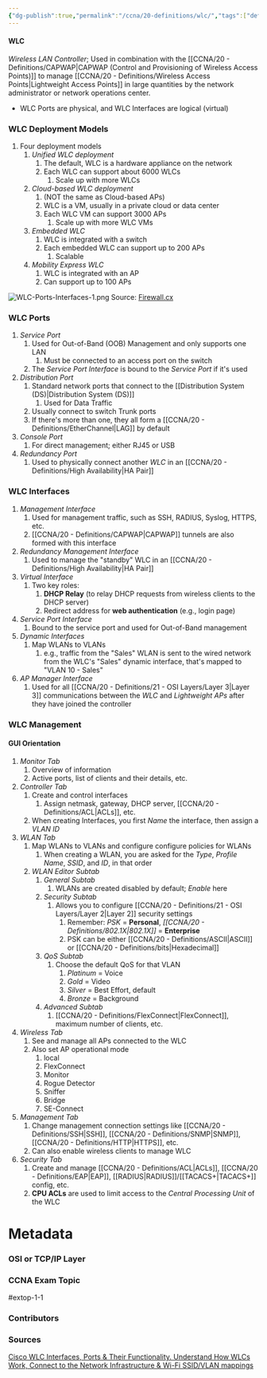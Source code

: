 ```yaml
---
{"dg-publish":true,"permalink":"/ccna/20-definitions/wlc/","tags":["defs_ccna"]}
---
```


#### WLC
*Wireless LAN Controller*; Used in combination with the [[CCNA/20 - Definitions/CAPWAP\|CAPWAP (Control and Provisioning of Wireless Access Points)]] to manage [[CCNA/20 - Definitions/Wireless Access Points\|Lightweight Access Points]] in large quantities by the network administrator or network operations center. 
- WLC Ports are physical, and WLC Interfaces are logical (virtual)

### WLC Deployment Models
1. Four deployment models 
	1. *Unified WLC deployment*
		1. The default, WLC is a hardware appliance on the network
		2. Each WLC can support about 6000 WLCs
			1. Scale up with more WLCs
	2. *Cloud-based WLC deployment*
		1. (NOT the same as Cloud-based APs)
		2. WLC is a VM, usually in a private cloud or data center
		3. Each WLC VM can support 3000 APs
			1. Scale up with more WLC VMs
	3. *Embedded WLC*
		1. WLC is integrated with a switch
		2. Each embedded WLC can support up to 200 APs
			1. Scalable
	4. *Mobility Express WLC*
		1. WLC is integrated with an AP
		2. Can support up to 100 APs

![WLC-Ports-Interfaces-1.png](/img/user/Attachments/WLC-Ports-Interfaces-1.png)
Source: [Firewall.cx](https://www.firewall.cx/cisco/cisco-wireless/cisco-wireless-controllers-interfaces-ports-functionality.html)
### WLC Ports
1. *Service Port*
	1. Used for Out-of-Band (OOB) Management and only supports one LAN
		1. Must be connected to an access port on the switch
	2. The *Service Port Interface* is bound to the *Service Port* if it's used
2. *Distribution Port*
	1. Standard network ports that connect to the [[Distribution System (DS)\|Distribution System (DS)]]
		1. Used for Data Traffic
	2. Usually connect to switch Trunk ports
	3. If there's more than one, they all form a [[CCNA/20 - Definitions/EtherChannel\|LAG]] by default
3. *Console Port*
	1. For direct management; either RJ45 or USB
4. *Redundancy Port*
	1. Used to physically connect another *WLC* in an [[CCNA/20 - Definitions/High Availability\|HA Pair]]

### WLC Interfaces
1. *Management Interface*
	1. Used for management traffic, such as SSH, RADIUS, Syslog, HTTPS, etc.
	2. [[CCNA/20 - Definitions/CAPWAP\|CAPWAP]] tunnels are also formed with this interface
2. *Redundancy Management Interface*
	1. Used to manage the "standby" WLC in an [[CCNA/20 - Definitions/High Availability\|HA Pair]]
3. *Virtual Interface*
	1. Two key roles:
		1. **DHCP Relay** (to relay DHCP requests from wireless clients to the DHCP server)
		2. Redirect address for **web authentication** (e.g., login page)
4. *Service Port Interface*
	1. Bound to the service port and used for Out-of-Band management
5. *Dynamic Interfaces*
	1. Map WLANs to VLANs
		1. e.g., traffic from the "Sales" WLAN is sent to the wired network from the WLC's "Sales" dynamic interface, that's mapped to "VLAN 10 - Sales"
6. *AP Manager Interface*
	1. Used for all [[CCNA/20 - Definitions/21 - OSI Layers/Layer 3\|Layer 3]] communications between the *WLC* and *Lightweight APs* after they have joined the controller

### WLC Management
#### GUI Orientation
1. *Monitor Tab*
	1. Overview of information
	2. Active ports, list of clients and their details, etc.
2. *Controller Tab*
	1. Create and control interfaces
		1. Assign netmask, gateway, DHCP server, [[CCNA/20 - Definitions/ACL\|ACLs]], etc.
	2. When creating Interfaces, you first *Name* the interface, then assign a *VLAN ID*
3. *WLAN Tab*
	1. Map WLANs to VLANs and configure configure policies for WLANs
		1. When creating a WLAN, you are asked for the *Type*, *Profile Name*, *SSID*, and *ID*, in that order
	2. *WLAN Editor Subtab*
		1. *General Subtab*
			1. WLANs are created disabled by default; *Enable* here
		2. *Security Subtab*
			1. Allows you to configure [[CCNA/20 - Definitions/21 - OSI Layers/Layer 2\|Layer 2]] security settings
				1. Remember: *PSK* = **Personal**, *[[CCNA/20 - Definitions/802.1X\|802.1X]]* = **Enterprise**
				2. PSK can be either [[CCNA/20 - Definitions/ASCII\|ASCII]] or [[CCNA/20 - Definitions/bits\|Hexadecimal]]
		3. *QoS Subtab*
			1. Choose the default QoS for that VLAN
				1. *Platinum* = Voice
				2. *Gold* = Video
				3. *Silver* = Best Effort, default
				4. *Bronze* = Background
		4. *Advanced Subtab*
			1. [[CCNA/20 - Definitions/FlexConnect\|FlexConnect]], maximum number of clients, etc.
4. *Wireless Tab*
	1. See and manage all APs connected to the WLC
	2. Also set AP operational mode
		1. local
		2. FlexConnect
		3. Monitor
		4. Rogue Detector
		5. Sniffer
		6. Bridge
		7. SE-Connect
5. *Management Tab*
	1. Change management connection settings like [[CCNA/20 - Definitions/SSH\|SSH]], [[CCNA/20 - Definitions/SNMP\|SNMP]], [[CCNA/20 - Definitions/HTTP\|HTTPS]], etc.
	2. Can also enable wireless clients to manage WLC
6. *Security Tab*
	1. Create and manage [[CCNA/20 - Definitions/ACL\|ACLs]], [[CCNA/20 - Definitions/EAP\|EAP]], [[RADIUS\|RADIUS]]/[[TACACS+\|TACACS+]] config, etc.
	2. **CPU ACLs** are used to limit access to the *Central Processing Unit* of the WLC


# Metadata
### OSI or TCP/IP Layer

### CCNA Exam Topic
#extop-1-1 
### Contributors

### Sources
[Cisco WLC Interfaces, Ports & Their Functionality. Understand How WLCs Work, Connect to the Network Infrastructure & Wi-Fi SSID/VLAN mappings](https://www.firewall.cx/cisco/cisco-wireless/cisco-wireless-controllers-interfaces-ports-functionality.html)